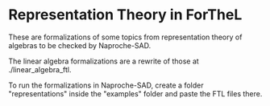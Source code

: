 # Representation Theory in ForTheL
These are formalizations of some topics from representation theory of algebras to be checked by Naproche-SAD.

The linear algebra formalizations are a rewrite of those at
./linear_algebra_ftl.

To run the formalizations in Naproche-SAD, create a folder "representations" inside the "examples" folder and paste the FTL files there.
